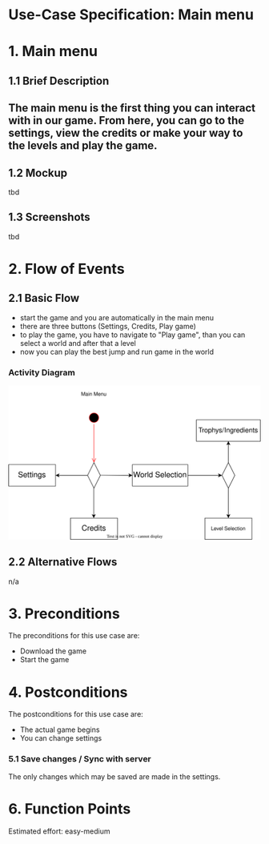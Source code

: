 # Use-Case Specification: Main menu

# 1. Main menu

## 1.1 Brief Description
The main menu is the first thing you can interact with in our game. From here, you can go to the settings, view the credits or make your way to the levels and play the game. 
-
## 1.2 Mockup 
tbd

## 1.3 Screenshots
tbd

# 2. Flow of Events

## 2.1 Basic Flow
- start the game and you are automatically in the main menu
- there are three buttons (Settings, Credits, Play game)
- to play the game, you have to navigate to "Play game", than you can select a world and after that a level
- now you can play the best jump and run game in the world

### Activity Diagram
![Activity Diagram](../Pictures/AD_main_menu.drawio.svg)


## 2.2 Alternative Flows
n/a

# 3. Preconditions
The preconditions for this use case are:
- Download the game
- Start the game

# 4. Postconditions
The postconditions for this use case are:
- The actual game begins
- You can change settings

### 5.1 Save changes / Sync with server

The only changes which may be saved are made in the settings.


# 6. Function Points
Estimated effort: easy-medium
